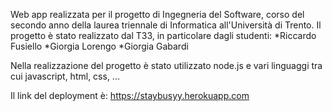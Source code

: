 Web app realizzata per il progetto di Ingegneria del Software, corso del secondo anno della laurea triennale di Informatica all'Università di Trento.
Il progetto è stato realizzato dal T33, in particolare dagli studenti:
*Riccardo Fusiello
*Giorgia Lorengo
*Giorgia Gabardi

Nella realizzazione del progetto è stato utilizzato node.js e vari linguaggi tra cui javascript, html, css, ...

Il link del deployment è: https://staybusyy.herokuapp.com